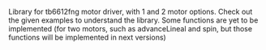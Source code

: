 Library for tb6612fng motor driver, with 1 and 2 motor options. Check out the given examples to understand the library.
Some functions are yet to be implemented (for two motors, such as advanceLineal and spin, but those functions will be implemented in next versions)